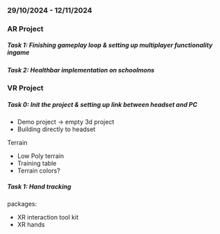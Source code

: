 ### 29/10/2024 - 12/11/2024

### AR Project
##### Task 1: Finishing gameplay loop & setting up multiplayer functionality ingame 
##### Task 2: Healthbar implementation on schoolmons

### VR Project
##### Task 0: Init the project & setting up link between headset and PC
- Demo project -> empty 3d project
- Building directly to headset

Terrain
- Low Poly terrain
- Training table
- Terrain colors?

##### Task 1: Hand tracking
packages:
- XR interaction tool kit
- XR hands
